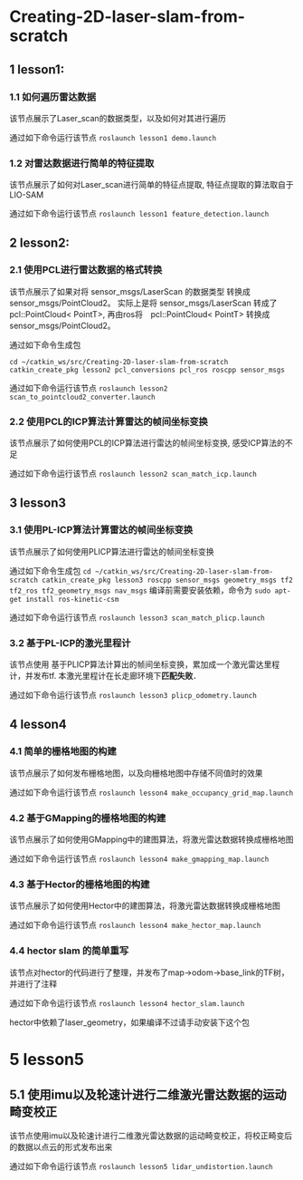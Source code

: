 # Creating-2D-laser-slam-from-scratch

## 1 lesson1: 

### 1.1 如何遍历雷达数据
该节点展示了Laser_scan的数据类型，以及如何对其进行遍历

通过如下命令运行该节点
`roslaunch lesson1 demo.launch`

### 1.2 对雷达数据进行简单的特征提取
该节点展示了如何对Laser_scan进行简单的特征点提取, 特征点提取的算法取自于LIO-SAM

通过如下命令运行该节点
`roslaunch lesson1 feature_detection.launch`

## 2 lesson2: 

### 2.1 使用PCL进行雷达数据的格式转换
该节点展示了如果对将 sensor_msgs/LaserScan 的数据类型 转换成 sensor_msgs/PointCloud2。
实际上是将 sensor_msgs/LaserScan 转成了 pcl::PointCloud< PointT>, 再由ros将　pcl::PointCloud< PointT> 转换成 sensor_msgs/PointCloud2。

通过如下命令生成包

```
cd ~/catkin_ws/src/Creating-2D-laser-slam-from-scratch
catkin_create_pkg lesson2 pcl_conversions pcl_ros roscpp sensor_msgs 
```

通过如下命令运行该节点
`roslaunch lesson2 scan_to_pointcloud2_converter.launch`

### 2.2 使用PCL的ICP算法计算雷达的帧间坐标变换
该节点展示了如何使用PCL的ICP算法进行雷达的帧间坐标变换, 感受ICP算法的不足

通过如下命令运行该节点
`roslaunch lesson2 scan_match_icp.launch`

## 3 lesson3

### 3.1 使用PL-ICP算法计算雷达的帧间坐标变换
该节点展示了如何使用PLICP算法进行雷达的帧间坐标变换

通过如下命令生成包
`
cd ~/catkin_ws/src/Creating-2D-laser-slam-from-scratch
catkin_create_pkg lesson3 roscpp sensor_msgs geometry_msgs tf2 tf2_ros tf2_geometry_msgs nav_msgs
`
编译前需要安装依赖，命令为
`sudo apt-get install ros-kinetic-csm`

通过如下命令运行该节点
`roslaunch lesson3 scan_match_plicp.launch`

### 3.2 基于PL-ICP的激光里程计
该节点使用 基于PLICP算法计算出的帧间坐标变换，累加成一个激光雷达里程计，并发布tf.
本激光里程计在长走廊环境下**匹配失败**．

通过如下命令运行该节点
`roslaunch lesson3 plicp_odometry.launch`

## 4 lesson4

### 4.1 简单的栅格地图的构建
该节点展示了如何发布栅格地图，以及向栅格地图中存储不同值时的效果

通过如下命令运行该节点
`roslaunch lesson4 make_occupancy_grid_map.launch`

### 4.2 基于GMapping的栅格地图的构建
该节点展示了如何使用GMapping中的建图算法，将激光雷达数据转换成栅格地图

通过如下命令运行该节点
`roslaunch lesson4 make_gmapping_map.launch`

### 4.3 基于Hector的栅格地图的构建
该节点展示了如何使用Hector中的建图算法，将激光雷达数据转换成栅格地图

通过如下命令运行该节点
`roslaunch lesson4 make_hector_map.launch`

### 4.4 hector slam 的简单重写
该节点对hector的代码进行了整理，并发布了map->odom->base_link的TF树，并进行了注释

通过如下命令运行该节点
`roslaunch lesson4 hector_slam.launch`

hector中依赖了laser_geometry，如果编译不过请手动安装下这个包

# 5 lesson5
## 5.1 使用imu以及轮速计进行二维激光雷达数据的运动畸变校正
该节点使用imu以及轮速计进行二维激光雷达数据的运动畸变校正，将校正畸变后的数据以点云的形式发布出来

通过如下命令运行该节点
`roslaunch lesson5 lidar_undistortion.launch`
